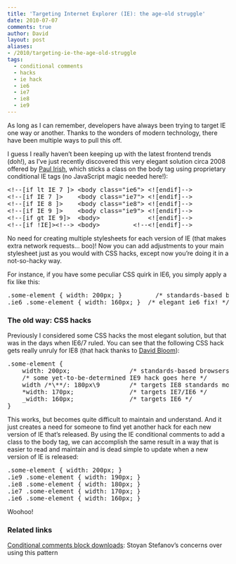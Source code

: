 ```yaml
---
title: 'Targeting Internet Explorer (IE): the age-old struggle'
date: 2010-07-07
comments: true
author: David
layout: post
aliases:
- /2010/targeting-ie-the-age-old-struggle
tags:
  - conditional comments
  - hacks
  - ie hack
  - ie6
  - ie7
  - ie8
  - ie9
---
```

As long as I can remember, developers have always been trying to target IE one way or another. Thanks to the wonders of modern technology, there have been multiple ways to pull this off.

I guess I really haven&#8217;t been keeping up with the latest frontend trends (doh!), as I&#8217;ve just recently discovered this very elegant solution circa 2008 offered by [Paul Irish][1], which sticks a class on the body tag using proprietary conditional IE tags (no JavaScript magic needed here!):

<pre name="code" class="html">&lt;!--[if lt IE 7 ]&gt; &lt;body class="ie6"&gt; &lt;![endif]--&gt;
&lt;!--[if IE 7 ]&gt;    &lt;body class="ie7"&gt; &lt;![endif]--&gt;
&lt;!--[if IE 8 ]&gt;    &lt;body class="ie8"&gt; &lt;![endif]--&gt;
&lt;!--[if IE 9 ]&gt;    &lt;body class="ie9"&gt; &lt;![endif]--&gt;
&lt;!--[if gt IE 9]&gt;  &lt;body&gt;             &lt;![endif]--&gt;
&lt;!--[if !IE]&gt;&lt;!--&gt; &lt;body&gt;         &lt;!--&lt;![endif]--&gt;
</pre>

No need for creating multiple stylesheets for each version of IE (that makes extra network requests&#8230; boo)! Now you can add adjustments to your main stylesheet just as you would with CSS hacks, except now you&#8217;re doing it in a not-so-hacky way.

For instance, if you have some peculiar CSS quirk in IE6, you simply apply a fix like this:

<pre name="code" class="css">.some-element { width: 200px; }         /* standards-based browsers */
.ie6 .some-element { width: 160px; }  /* elegant ie6 fix! */
</pre>

### The old way: CSS hacks

Previously I considered some CSS hacks the most elegant solution, but that was in the days when IE6/7 ruled. You can see that the following CSS hack gets really unruly for IE8 (that hack thanks to [David Bloom][2]):

<pre name="code" class="css">.some-element {
    width: 200px;                /* standards-based browsers */
    /* some yet-to-be-determined IE9 hack goes here */
    width /*\**/: 180px\9        /* targets IE8 standards mode */
    *width: 170px;               /* targets IE7/IE6 */
    _width: 160px;               /* targets IE6 */
}
</pre>

This works, but becomes quite difficult to maintain and understand. And it just creates a need for someone to find yet another hack for each new version of IE that&#8217;s released. By using the IE conditional comments to add a class to the body tag, we can accomplish the same result in a way that is easier to read and maintain and is dead simple to update when a new version of IE is released:

<pre name="code" class="css">.some-element { width: 200px; }
.ie9 .some-element { width: 190px; }
.ie8 .some-element { width: 180px; }
.ie7 .some-element { width: 170px; }
.ie6 .some-element { width: 160px; }
</pre>

Woohoo!

### Related links

[Conditional comments block downloads][3]: Stoyan Stefanov&#8217;s concerns over using this pattern

 [1]: http://paulirish.com/2008/conditional-stylesheets-vs-css-hacks-answer-neither/
 [2]: http://my.opera.com/dbloom/blog/2009/03/11/css-hack-for-ie8-standards-mode
 [3]: http://www.phpied.com/conditional-comments-block-downloads/